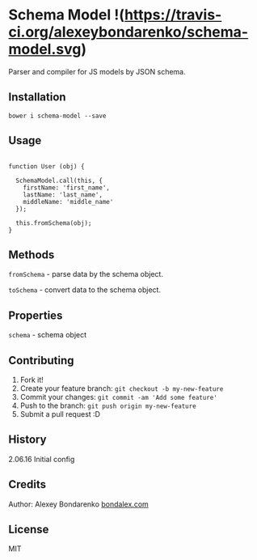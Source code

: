 # Schema Model !(https://travis-ci.org/alexeybondarenko/schema-model.svg)

Parser and compiler for JS models by JSON schema. 

## Installation

```
bower i schema-model --save
```

## Usage

```

function User (obj) {
  
  SchemaModel.call(this, {
    firstName: 'first_name',
    lastName: 'last_name',
    middleName: 'middle_name'
  });
  
  this.fromSchema(obj);
}
```

## Methods

`fromSchema` - parse data by the schema object.

`toSchema` - convert data to the schema object.

## Properties

`schema` - schema object

## Contributing

1. Fork it!
2. Create your feature branch: `git checkout -b my-new-feature`
3. Commit your changes: `git commit -am 'Add some feature'`
4. Push to the branch: `git push origin my-new-feature`
5. Submit a pull request :D

## History

2.06.16 Initial config

## Credits

Author: Alexey Bondarenko [bondalex.com](bondalex.com)

## License

MIT
